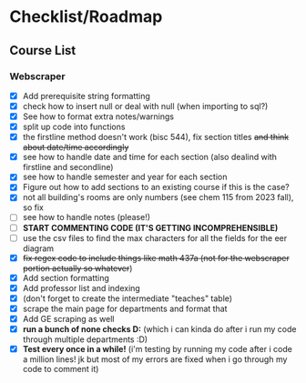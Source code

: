 
# Checklist/Roadmap

## Course List

### Webscraper

- [x] Add prerequisite string formatting
- [x] check how to insert null or deal with null (when importing to sql?)
- [x] See how to format extra notes/warnings
- [x] split up code into functions
- [x] the firstline method doesn't work (bisc 544), fix section titles ~~and think about date/time accordingly~~
- [x] see how to handle date and time for each section (also dealind with firstline and secondline)
- [x] see how to handle semester and year for each section
- [x] Figure out how to add sections to an existing course if this is the case?
- [x] not all building's rooms are only numbers (see chem 115 from 2023 fall), so fix
- [ ] see how to handle notes (please!)
- [ ] **START COMMENTING CODE (IT'S GETTING INCOMPREHENSIBLE)**
- [ ] use the csv files to find the max characters for all the fields for the eer diagram
- [x] ~~fix regex code to include things like math 437a (not for the webscraper portion actually so whatever~~)
- [x] Add section formatting
- [x] Add professor list and indexing
- [x] (don't forget to create the intermediate "teaches" table)
- [x] scrape the main page for departments and format that
- [x] Add GE scraping as well
- [x] **run a bunch of none checks D:** (which i can kinda do after i run my code through multiple departments :D)
- [x] **Test every once in a while!** (i'm testing by running my code after i code a million lines! jk but most of my errors are fixed when i go through my code to comment it)
